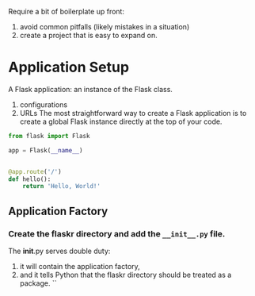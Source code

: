 Require a bit of boilerplate up front:
1. avoid common pitfalls (likely mistakes in a situation)
2. create a project that is easy to expand on.

# Application Setup
A Flask application: an instance of the Flask class.
1. configurations
2. URLs
The most straightforward way to create a Flask application is to create a global Flask instance directly at the top of your code.
```Python
from flask import Flask

app = Flask(__name__)


@app.route('/')
def hello():
    return 'Hello, World!'
```
## Application Factory
### Create the flaskr directory and add the `__init__.py` file.
The __init__.py serves double duty: 
1. it will contain the application factory, 
2. and it tells Python that the flaskr directory should be treated as a package.
``

